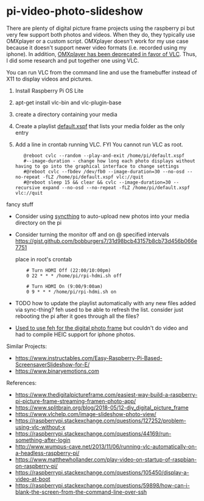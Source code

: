 # pi-video-photo-slideshow

There are plenty of digital picture frame projects using the raspberry pi but very few support both photos and videos. When they do, they typically use OMXplayer or a custom script. OMXplayer doesn't work for my use case because it doesn't support newer video formats (i.e. recorded using my iphone).  In addition, [OMXplayer has been deprecated in favor of VLC](https://github.com/popcornmix/omxplayer/). Thus, I did some research and put together one using VLC.

You can run VLC from the command line and use the framebuffer instead of X11 to display videos and pictures.

1. Install Raspberry Pi OS Lite
2. apt-get install vlc-bin and vlc-plugin-base
3. create a directory containing your media
4. Create a playlist [default.xspf](default.xspf) that lists your media folder as the only entry
5. Add a line in crontab running VLC.  FYI You cannot run VLC as root.
       
          @reboot cvlc --random --play-and-exit /home/pi/default.xspf
          #--image-duration - change how long each photo displays without having to go into the graphical interface to change settings
          #@reboot cvlc --fbdev /dev/fb0 --image-duration=30 --no-osd --no-repeat -fLZ /home/pi/default.xspf vlc://quit
          #@reboot sleep 15 && clear && cvlc --image-duration=30 --recursive expand --no-osd --no-repeat -fLZ /home/pi/default.xspf vlc://quit

fancy stuff
* Consider using [syncthing](https://syncthing.net) to auto-upload new photos into your media directory on the pi
* Consider turning the monitor off and on @ specified intervals
     https://gist.github.com/bobburgers7/31d98bcb43157b8cb73d456b066e7751
     
     place in root's crontab
        
          # Turn HDMI Off (22:00/10:00pm)
          0 22 * * * /home/pi/rpi-hdmi.sh off

          # Turn HDMI On (9:00/9:00am)
          0 9 * * * /home/pi/rpi-hdmi.sh on

- TODO
     how to update the playlist automatically with any new files added via sync-thing?  feh used to be able to refresh the list.  consider just rebooting the pi after it goes through all the files?
     
- [Used to use feh for the digital photo frame](feh-pi-picture-frame) but couldn't do video and had to compile HEIC support for iphone photos.

Similar Projects:
* https://www.instructables.com/Easy-Raspberry-Pi-Based-ScreensaverSlideshow-for-E/
* https://www.binaryemotions.com

References:
* https://www.thedigitalpictureframe.com/easiest-way-build-a-raspberry-pi-picture-frame-streaming-framen-photo-app/
* https://www.splitbrain.org/blog/2018-05/12-diy_digital_picture_frame
* https://www.vlchelp.com/image-slideshow-photo-view/
* https://raspberrypi.stackexchange.com/questions/127252/problem-using-vlc-without-x
* https://raspberrypi.stackexchange.com/questions/44169/run-something-after-login
* http://www.wumpus-cave.net/2013/11/06/running-vlc-automatically-on-a-headless-raspberry-pi/
* https://www.matthewhollander.com/play-video-on-startup-of-raspbian-on-raspberry-pi/
* https://raspberrypi.stackexchange.com/questions/105450/display-a-video-at-boot
* https://raspberrypi.stackexchange.com/questions/59898/how-can-i-blank-the-screen-from-the-command-line-over-ssh
